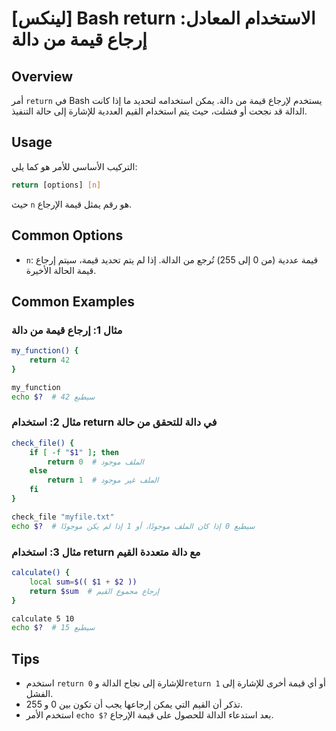 # [لينكس] Bash return الاستخدام المعادل: إرجاع قيمة من دالة

## Overview
أمر `return` في Bash يستخدم لإرجاع قيمة من دالة. يمكن استخدامه لتحديد ما إذا كانت الدالة قد نجحت أو فشلت، حيث يتم استخدام القيم العددية للإشارة إلى حالة التنفيذ.

## Usage
التركيب الأساسي للأمر هو كما يلي:
```bash
return [options] [n]
```
حيث `n` هو رقم يمثل قيمة الإرجاع.

## Common Options
- `n`: قيمة عددية (من 0 إلى 255) تُرجع من الدالة. إذا لم يتم تحديد قيمة، سيتم إرجاع قيمة الحالة الأخيرة.

## Common Examples

### مثال 1: إرجاع قيمة من دالة
```bash
my_function() {
    return 42
}

my_function
echo $?  # سيطبع 42
```

### مثال 2: استخدام return في دالة للتحقق من حالة
```bash
check_file() {
    if [ -f "$1" ]; then
        return 0  # الملف موجود
    else
        return 1  # الملف غير موجود
    fi
}

check_file "myfile.txt"
echo $?  # سيطبع 0 إذا كان الملف موجودًا، أو 1 إذا لم يكن موجودًا
```

### مثال 3: استخدام return مع دالة متعددة القيم
```bash
calculate() {
    local sum=$(( $1 + $2 ))
    return $sum  # إرجاع مجموع القيم
}

calculate 5 10
echo $?  # سيطبع 15
```

## Tips
- استخدم `return 0` للإشارة إلى نجاح الدالة و`return 1` أو أي قيمة أخرى للإشارة إلى الفشل.
- تذكر أن القيم التي يمكن إرجاعها يجب أن تكون بين 0 و 255.
- استخدم الأمر `echo $?` بعد استدعاء الدالة للحصول على قيمة الإرجاع.